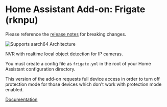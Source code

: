 # Home Assistant Add-on: Frigate (rknpu)

Please reference the [release notes](https://github.com/blakeblackshear/frigate/releases) for breaking changes.

![Supports aarch64 Architecture][aarch64-shield] 

NVR with realtime local object detection for IP cameras.

You must create a config file as `frigate.yml` in the root of your Home Assistant configuration directory.

This version of the add-on requests full device access in order to turn off protection mode for those devices which don't work with protection mode enabled.

[Documentation](https://docs.frigate.video)

[aarch64-shield]: https://img.shields.io/badge/aarch64-yes-green.svg

